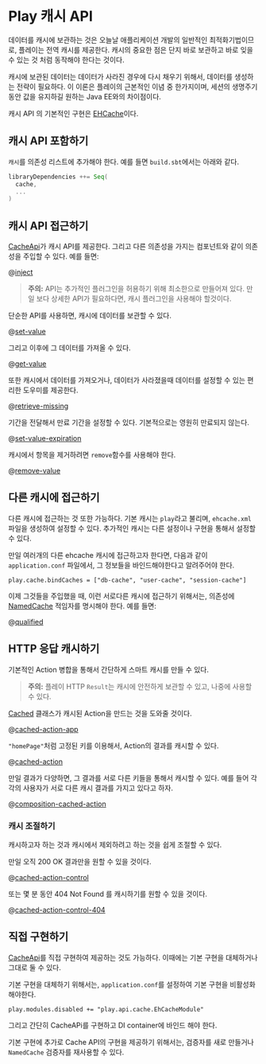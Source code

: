 <!--- Copyright (C) 2009-2015 Typesafe Inc. <http://www.typesafe.com> -->
# Play 캐시 API

데이터를 캐시에 보관하는 것은 오늘날 애플리케이션 개발의 일반적인 최적화기법이므로, 플레이는 전역 캐시를 제공한다. 캐시의 중요한 점은 단지 바로 보관하고 바로 잊을 수 있는 것 처럼 동작해야 한다는 것이다. 

캐시에 보관된 데이터는 데이터가 사라진 경우에 다시 채우기 위해서, 데이터를 생성하는 전략이 필요하다. 이 이론은 플레이의 근본적인 이념 중 한가지이며, 세션의 생명주기 동안 값을 유지하길 원하는 Java EE와의 차이점이다. 

캐시 API 의 기본적인 구현은 [EHCache](http://ehcache.org/)이다.

## 캐시 API 포함하기

`캐시`를 의존성 리스트에 추가해야 한다. 예를 들면 `build.sbt`에서는 아래와 같다.

```scala
libraryDependencies ++= Seq(
  cache,
  ...
)
```

## 캐시 API 접근하기

[CacheApi](api/scala/index.html#play.api.cache.CacheApi)가 캐시 API를 제공한다. 그리고 다른 의존성을 가지는 컴포넌트와 같이 의존성을 주입할 수 있다. 예를 들면:

@[inject](code/ScalaCache.scala)

> **주의:** API는 추가적인 플러그인을 허용하기 위해 최소한으로 만들어져 있다. 만일 보다 상세한 API가 필요하다면, 캐시 플러그인을 사용해야 할것이다.

단순한 API를 사용하면, 캐시에 데이터를 보관할 수 있다.

@[set-value](code/ScalaCache.scala)

그리고 이후에 그 데이터를 가져올 수 있다.

@[get-value](code/ScalaCache.scala)

또한 캐시에서 데이터를 가져오거나, 데이터가 사라졌을때 데이터를 설정할 수 있는 편리한 도우미를 제공한다.

@[retrieve-missing](code/ScalaCache.scala)

기간을 전달해서 만료 기간을 설정할 수 있다. 기본적으로는 영원히 만료되지 않는다.

@[set-value-expiration](code/ScalaCache.scala)

캐시에서 항목을 제거하려면 `remove`함수를 사용해야 한다.

@[remove-value](code/ScalaCache.scala)

## 다른 캐시에 접근하기

다른 캐시에 접근하는 것 또한 가능하다. 기본 캐시는 `play`라고 불리며, `ehcache.xml` 파일을 생성하여 설정할 수 있다. 추가적인 캐시는 다른 설정이나 구현을 통해서 설정할 수 있다.

만일 여러개의 다른 ehcache 캐시에 접근하고자 한다면, 다음과 같이 `application.conf` 파일에서, 그 정보들을 바인드해야한다고 알려주어야 한다.

    play.cache.bindCaches = ["db-cache", "user-cache", "session-cache"]

이제 그것들을 주입했을 때, 이런 서로다른 캐시에 접근하기 위해서는, 의존성에 [NamedCache](api/java/play/cache/NamedCache.html) 적임자를 명시해야 한다. 예를 들면:

@[qualified](code/ScalaCache.scala)

## HTTP 응답 캐시하기

기본적인 Action 병합을 통해서 간단하게 스마트 캐시를 만들 수 있다.

> **주의:** 플레이 HTTP `Result`는 캐시에 안전하게 보관할 수 있고, 나중에 사용할 수 있다.

[Cached](api/scala/index.html#play.api.cache.Cached) 클래스가 캐시된 Action을 만드는 것을 도와줄 것이다.

@[cached-action-app](code/ScalaCache.scala)

`"homePage"`처럼 고정된 키를 이용해서, Action의 결과를 캐시할 수 있다.

@[cached-action](code/ScalaCache.scala)

만일 결과가 다양하면, 그 결과를 서로 다른 키들을 통해서 캐시할 수 있다. 예를 들어 각각의 사용자가 서로 다른 캐시 결과를 가지고 있다고 하자.

@[composition-cached-action](code/ScalaCache.scala)

### 캐시 조절하기

캐시하고자 하는 것과 캐시에서 제외하려고 하는 것을 쉽게 조절할 수 있다.

만일 오직 200 OK 결과만을 원할 수 있을 것이다.

@[cached-action-control](code/ScalaCache.scala)

또는 몇 분 동안 404 Not Found 를 캐시하기를 원할 수 있을 것이다.

@[cached-action-control-404](code/ScalaCache.scala)

## 직접 구현하기

[CacheApi](api/scala/index.html#play.api.cache.CacheApi)를 직접 구현하여 제공하는 것도 가능하다. 이때에는 기본 구현을 대체하거나 그대로 둘 수 있다.

기본 구현을 대체하기 위해서는, `application.conf`를 설정하여 기본 구현을 비활성화 해야한다.

```
play.modules.disabled += "play.api.cache.EhCacheModule"
```

그리고 간단히 CacheAPi를 구현하고 DI container에 바인드 해야 한다.

기본 구현에 추가로 Cache API의 구현을 제공하기 위해서는, 검증자를 새로 만들거나 `NamedCache` 검증자를 재사용할 수 있다.
